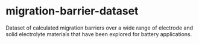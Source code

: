 # migration-barrier-dataset
Dataset of calculated migration barriers over a wide range of electrode and solid electrolyte materials that have been explored for battery applications.
